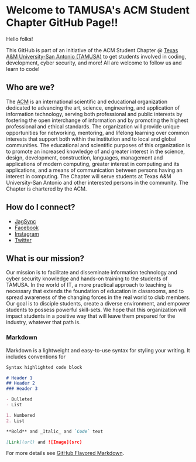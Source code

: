 # Welcome to TAMUSA's ACM Student Chapter GitHub Page!!

Hello folks!

This GitHub is part of an initiative of the ACM Student Chapter @ [Texas A&M University-San Antonio (TAMUSA)](http://www.tamusa.edu/) to get students involved in coding, development, cyber security, and more! All are welcome to follow us and learn to code!

## Who are we?

The [ACM](https://www.acm.org/) is an international scientific and educational organization dedicated to advancing the art, science, engineering, and application of information technology, serving both professional and public interests by fostering the open interchange of information and by promoting the highest professional and ethical standards. The organization will provide unique opportunities for networking, mentoring, and lifelong learning over common interests that support both within the institution and to local and global communities. The educational and scientific purposes of this organization is to promote an increased knowledge of and greater interest in the science, design, development, construction, languages, management and applications of modern computing, greater interest in computing and its applications, and a means of communication between persons having an interest in computing. The Chapter will serve students at Texas A&M University-San Antonio and other interested persons in the community. The Chapter is chartered by the ACM.

## How do I connect?
- [JagSync](https://jagsync.tamusa.edu/organization/texas-a-m-san-antonio-acm-student-chapter)
- [Facebook](https://www.facebook.com/ACM.TAMUSA)
- [Instagram](https://www.instagram.com/acm.tamusa)
- [Twitter](https://twitter.com/acm_tamusa)

## What is our mission?

Our mission is to facilitate and disseminate information technology and cyber security knowledge and hands-on training to the students of TAMUSA. In the world of IT, a more practical approach to teaching is necessary that extends the foundation of education in classrooms, and to spread awareness of the changing forces in the real world to club members. Our goal is to disciple students, create a diverse environment, and empower students to possess powerful skill-sets. We hope that this organization will impact students in a positive way that will leave them prepared for the industry, whatever that path is.

### Markdown

Markdown is a lightweight and easy-to-use syntax for styling your writing. It includes conventions for

```markdown
Syntax highlighted code block

# Header 1
## Header 2
### Header 3

- Bulleted
- List

1. Numbered
2. List

**Bold** and _Italic_ and `Code` text

[Link](url) and ![Image](src)
```

For more details see [GitHub Flavored Markdown](https://guides.github.com/features/mastering-markdown/).
